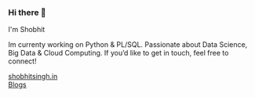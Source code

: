 ### Hi there 👋

I'm Shobhit

Im currenty working on Python & PL/SQL. Passionate about Data Science, Big Data & Cloud Computing. 
If you’d like to get in touch, feel free to connect!

[shobhitsingh.in](http://shobhitsingh.in/)<br>
[Blogs](https://bigdataenthusiast.wordpress.com/)
<!--
**shobhit-singh/shobhit-singh** is a ✨ _special_ ✨ repository because its `README.md` (this file) appears on your GitHub profile.

Here are some ideas to get you started:

- 🔭 I’m currently working on ...
- 🌱 I’m currently learning ...
- 👯 I’m looking to collaborate on ...
- 🤔 I’m looking for help with ...
- 💬 Ask me about ...
- 📫 How to reach me: ...
- 😄 Pronouns: ...
- ⚡ Fun fact: ...
-->
